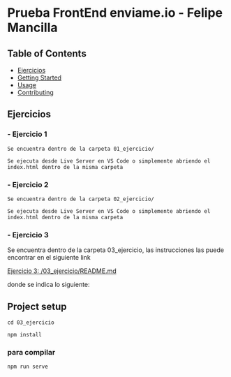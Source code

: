 # Prueba FrontEnd enviame.io - Felipe Mancilla

## Table of Contents

- [Ejercicios](#ejercicios)
- [Getting Started](#getting_started)
- [Usage](#usage)
- [Contributing](../CONTRIBUTING.md)

## Ejercicios <a name = "ejercicios"></a>

### - Ejercicio 1

```
Se encuentra dentro de la carpeta 01_ejercicio/

Se ejecuta desde Live Server en VS Code o simplemente abriendo el index.html dentro de la misma carpeta
```

### - Ejercicio 2

```
Se encuentra dentro de la carpeta 02_ejercicio/

Se ejecuta desde Live Server en VS Code o simplemente abriendo el index.html dentro de la misma carpeta
```

### - Ejercicio 3


Se encuentra dentro de la carpeta 03_ejercicio, las instrucciones las puede encontrar en el siguiente link

[Ejercicio 3:  /03_ejercicio/README.md](03_ejercicio/README.md)

donde se indica lo siguiente: 

## Project setup
```
cd 03_ejercicio
```
```
npm install
```

### para compilar
```
npm run serve
```

